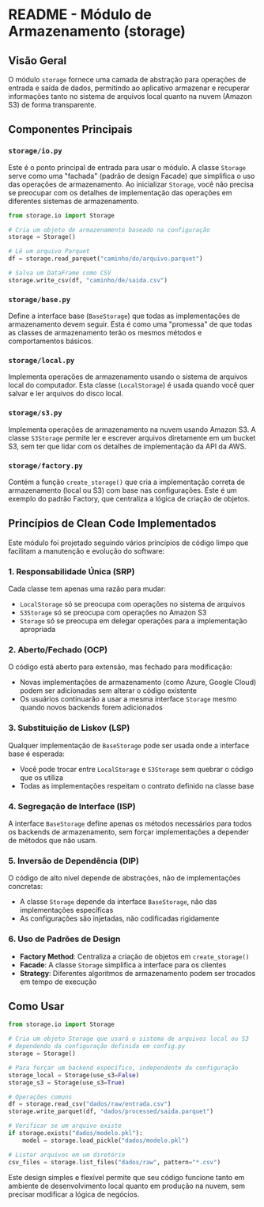 # README - Módulo de Armazenamento (storage)

## Visão Geral

O módulo `storage` fornece uma camada de abstração para operações de entrada e saída de dados, permitindo ao aplicativo armazenar e recuperar informações tanto no sistema de arquivos local quanto na nuvem (Amazon S3) de forma transparente.

## Componentes Principais

### `storage/io.py`

Este é o ponto principal de entrada para usar o módulo. A classe `Storage` serve como uma "fachada" (padrão de design Facade) que simplifica o uso das operações de armazenamento. Ao inicializar `Storage`, você não precisa se preocupar com os detalhes de implementação das operações em diferentes sistemas de armazenamento.

```python
from storage.io import Storage

# Cria um objeto de armazenamento baseado na configuração
storage = Storage()

# Lê um arquivo Parquet
df = storage.read_parquet("caminho/do/arquivo.parquet")

# Salva um DataFrame como CSV
storage.write_csv(df, "caminho/de/saida.csv")
```

### `storage/base.py`

Define a interface base (`BaseStorage`) que todas as implementações de armazenamento devem seguir. Esta é como uma "promessa" de que todas as classes de armazenamento terão os mesmos métodos e comportamentos básicos.

### `storage/local.py`

Implementa operações de armazenamento usando o sistema de arquivos local do computador. Esta classe (`LocalStorage`) é usada quando você quer salvar e ler arquivos do disco local.

### `storage/s3.py`

Implementa operações de armazenamento na nuvem usando Amazon S3. A classe `S3Storage` permite ler e escrever arquivos diretamente em um bucket S3, sem ter que lidar com os detalhes de implementação da API da AWS.

### `storage/factory.py`

Contém a função `create_storage()` que cria a implementação correta de armazenamento (local ou S3) com base nas configurações. Este é um exemplo do padrão Factory, que centraliza a lógica de criação de objetos.

## Princípios de Clean Code Implementados

Este módulo foi projetado seguindo vários princípios de código limpo que facilitam a manutenção e evolução do software:

### 1. Responsabilidade Única (SRP)

Cada classe tem apenas uma razão para mudar:
- `LocalStorage` só se preocupa com operações no sistema de arquivos
- `S3Storage` só se preocupa com operações no Amazon S3
- `Storage` só se preocupa em delegar operações para a implementação apropriada

### 2. Aberto/Fechado (OCP)

O código está aberto para extensão, mas fechado para modificação:
- Novas implementações de armazenamento (como Azure, Google Cloud) podem ser adicionadas sem alterar o código existente
- Os usuários continuarão a usar a mesma interface `Storage` mesmo quando novos backends forem adicionados

### 3. Substituição de Liskov (LSP)

Qualquer implementação de `BaseStorage` pode ser usada onde a interface base é esperada:
- Você pode trocar entre `LocalStorage` e `S3Storage` sem quebrar o código que os utiliza
- Todas as implementações respeitam o contrato definido na classe base

### 4. Segregação de Interface (ISP)

A interface `BaseStorage` define apenas os métodos necessários para todos os backends de armazenamento, sem forçar implementações a depender de métodos que não usam.

### 5. Inversão de Dependência (DIP)

O código de alto nível depende de abstrações, não de implementações concretas:
- A classe `Storage` depende da interface `BaseStorage`, não das implementações específicas
- As configurações são injetadas, não codificadas rigidamente

### 6. Uso de Padrões de Design

- **Factory Method**: Centraliza a criação de objetos em `create_storage()`
- **Facade**: A classe `Storage` simplifica a interface para os clientes
- **Strategy**: Diferentes algoritmos de armazenamento podem ser trocados em tempo de execução

## Como Usar

```python
from storage.io import Storage

# Cria um objeto Storage que usará o sistema de arquivos local ou S3 
# dependendo da configuração definida em config.py
storage = Storage()

# Para forçar um backend específico, independente da configuração
storage_local = Storage(use_s3=False)
storage_s3 = Storage(use_s3=True)

# Operações comuns
df = storage.read_csv("dados/raw/entrada.csv")
storage.write_parquet(df, "dados/processed/saida.parquet")

# Verificar se um arquivo existe
if storage.exists("dados/modelo.pkl"):
    model = storage.load_pickle("dados/modelo.pkl")

# Listar arquivos em um diretório
csv_files = storage.list_files("dados/raw", pattern="*.csv")
```

Este design simples e flexível permite que seu código funcione tanto em ambiente de desenvolvimento local quanto em produção na nuvem, sem precisar modificar a lógica de negócios.
